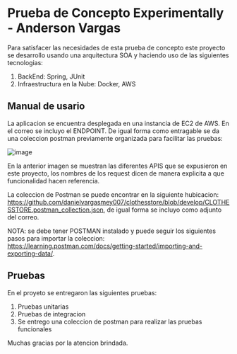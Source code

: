# Prueba de Concepto Experimentally - Anderson Vargas

 Para satisfacer las necesidades de esta prueba de concepto este proyecto se desarrollo usando una arquitectura SOA y haciendo uso de las siguientes tecnologias: 
 
 1) BackEnd: Spring, JUnit
 2) Infraestructura en la Nube: Docker, AWS

## Manual de usario

La aplicacion se encuentra desplegada en una instancia de EC2 de AWS. En el correo se incluyo el ENDPOINT. De igual forma como entragable se da una coleccion postman previamente organizada para facilitar las pruebas:

![image](https://user-images.githubusercontent.com/37490103/116577108-ce71d880-a8d5-11eb-964a-59133fae0f0f.png)

En la anterior imagen se muestran las diferentes APIS que se expusieron en este proyecto, los nombres de los request dicen de manera explicita a que funcionalidad hacen referencia.

La coleccion de Postman se puede encontrar en la siguiente hubicacion: https://github.com/danielvargasmey007/clothesstore/blob/develop/CLOTHESSTORE.postman_collection.json, de igual forma se incluyo como adjunto del correo.

NOTA: se debe tener POSTMAN instalado y puede seguir los siguientes pasos para importar la coleccion: https://learning.postman.com/docs/getting-started/importing-and-exporting-data/.

## Pruebas
En el proyeto se entregaron las siguientes pruebas:

1) Pruebas unitarias
2) Pruebas de integracion
3) Se entrego una coleccion de postman para realizar las pruebas funcionales

Muchas gracias por la atencion brindada.
